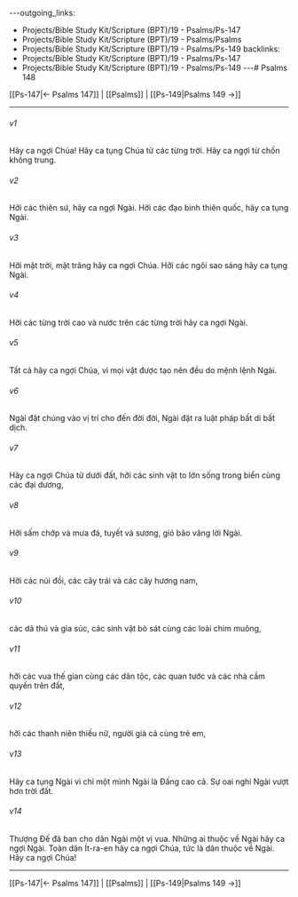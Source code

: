 ---outgoing_links:
  - Projects/Bible Study Kit/Scripture (BPT)/19 - Psalms/Ps-147
  - Projects/Bible Study Kit/Scripture (BPT)/19 - Psalms/Psalms
  - Projects/Bible Study Kit/Scripture (BPT)/19 - Psalms/Ps-149
backlinks:
  - Projects/Bible Study Kit/Scripture (BPT)/19 - Psalms/Ps-147
  - Projects/Bible Study Kit/Scripture (BPT)/19 - Psalms/Ps-149
---# Psalms 148

[[Ps-147|← Psalms 147]] | [[Psalms]] | [[Ps-149|Psalms 149 →]]
***



###### v1 
Hãy ca ngợi Chúa! Hãy ca tụng Chúa từ các từng trời. Hãy ca ngợi từ chốn không trung. 

###### v2 
Hỡi các thiên sứ, hãy ca ngợi Ngài. Hỡi các đạo binh thiên quốc, hãy ca tụng Ngài. 

###### v3 
Hỡi mặt trời, mặt trăng hãy ca ngợi Chúa. Hỡi các ngôi sao sáng hãy ca tụng Ngài. 

###### v4 
Hỡi các từng trời cao và nước trên các từng trời hãy ca ngợi Ngài. 

###### v5 
Tất cả hãy ca ngợi Chúa, vì mọi vật được tạo nên đều do mệnh lệnh Ngài. 

###### v6 
Ngài đặt chúng vào vị trí cho đến đời đời, Ngài đặt ra luật pháp bất di bất dịch. 

###### v7 
Hãy ca ngợi Chúa từ dưới đất, hỡi các sinh vật to lớn sống trong biển cùng các đại dương, 

###### v8 
Hỡi sấm chớp và mưa đá, tuyết và sương, gió bão vâng lời Ngài. 

###### v9 
Hỡi các núi đồi, các cây trái và các cây hương nam, 

###### v10 
các dã thú và gia súc, các sinh vật bò sát cùng các loài chim muông, 

###### v11 
hỡi các vua thế gian cùng các dân tộc, các quan tước và các nhà cầm quyền trên đất, 

###### v12 
hỡi các thanh niên thiếu nữ, người già cả cùng trẻ em, 

###### v13 
Hãy ca tụng Ngài vì chỉ một mình Ngài là Đấng cao cả. Sự oai nghi Ngài vượt hơn trời đất. 

###### v14 
Thượng Đế đã ban cho dân Ngài một vị vua. Những ai thuộc về Ngài hãy ca ngợi Ngài. Toàn dân Ít-ra-en hãy ca ngợi Chúa, tức là dân thuộc về Ngài. Hãy ca ngợi Chúa!

***
[[Ps-147|← Psalms 147]] | [[Psalms]] | [[Ps-149|Psalms 149 →]]
